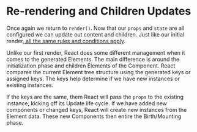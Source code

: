 # Re-rendering and Children Updates
 Once again we return to `render()`. Now that our `props` and `state` are all configured we can update out content and children. Just like our initial render,[ all the same rules and conditions apply](../birth/component_render.md). 
 
 Unlike our first render, React does some different management when it comes to the generated Elements. The main difference is around the initialization phase and children Elements of the Component. React compares the current Element tree structure using the generated keys or assigned keys. The keys help determine if we have new instances or existing instances.
 
 If the keys are the same, them React will pass the `props` to the existing instance, kicking off its Update life cycle. If we have added new components or changed keys, React will create new instances from the Element data. These new Components then entire the Birth/Mounting phase.
 
 